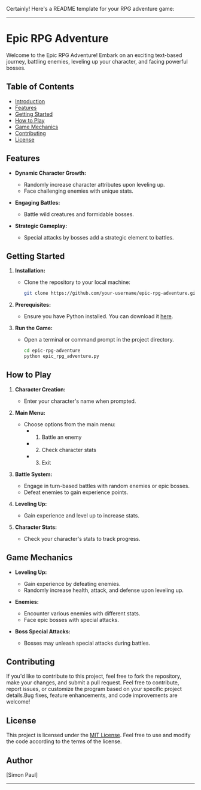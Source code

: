 Certainly! Here's a README template for your RPG adventure game:

---

# Epic RPG Adventure

Welcome to the Epic RPG Adventure! Embark on an exciting text-based journey, battling enemies, leveling up your character, and facing powerful bosses.

## Table of Contents

- [Introduction](#epic-rpg-adventure)
- [Features](#features)
- [Getting Started](#getting-started)
- [How to Play](#how-to-play)
- [Game Mechanics](#game-mechanics)
- [Contributing](#contributing)
- [License](#license)

## Features

- **Dynamic Character Growth:**
  - Randomly increase character attributes upon leveling up.
  - Face challenging enemies with unique stats.

- **Engaging Battles:**
  - Battle wild creatures and formidable bosses.

- **Strategic Gameplay:**
  - Special attacks by bosses add a strategic element to battles.

## Getting Started

1. **Installation:**
   - Clone the repository to your local machine:

     ```bash
     git clone https://github.com/your-username/epic-rpg-adventure.git
     ```

2. **Prerequisites:**
   - Ensure you have Python installed. You can download it [here](https://www.python.org/downloads/).

3. **Run the Game:**
   - Open a terminal or command prompt in the project directory.

     ```bash
     cd epic-rpg-adventure
     python epic_rpg_adventure.py
     ```

## How to Play

1. **Character Creation:**
   - Enter your character's name when prompted.

2. **Main Menu:**
   - Choose options from the main menu:
     - 1. Battle an enemy
     - 2. Check character stats
     - 3. Exit

3. **Battle System:**
   - Engage in turn-based battles with random enemies or epic bosses.
   - Defeat enemies to gain experience points.

4. **Leveling Up:**
   - Gain experience and level up to increase stats.

5. **Character Stats:**
   - Check your character's stats to track progress.

## Game Mechanics

- **Leveling Up:**
  - Gain experience by defeating enemies.
  - Randomly increase health, attack, and defense upon leveling up.

- **Enemies:**
  - Encounter various enemies with different stats.
  - Face epic bosses with special attacks.

- **Boss Special Attacks:**
  - Bosses may unleash special attacks during battles.

## Contributing

If you'd like to contribute to this project, feel free to fork the repository, make your changes, and submit a pull request. Feel free to contribute, report issues, or customize the program based on your specific project details.Bug fixes, feature enhancements, and code improvements are welcome!

## License

This project is licensed under the [MIT License](LICENSE). Feel free to use and modify the code according to the terms of the license.

## Author
[Simon Paul]

---

